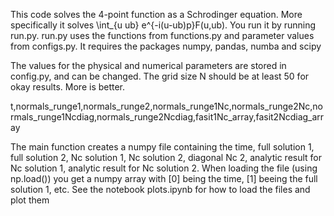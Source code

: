This code solves the 4-point function as a Schrodinger equation. More specifically it solves \int_{u ub} e^{-i(u-ub)p}F(u,ub).
You run it by running run.py.
run.py uses the functions from functions.py and parameter values from configs.py. 
It requires the packages numpy, pandas, numba and scipy

The values for the physical and numerical parameters are stored in config.py, and can be changed.
The grid size N should be at least 50 for okay results. More is better.

t,normals_runge1,normals_runge2,normals_runge1Nc,normals_runge2Nc,normals_runge1Ncdiag,normals_runge2Ncdiag,fasit1Nc_array,fasit2Ncdiag_array

The main function creates a numpy file containing the time, full solution 1, full solution 2, Nc solution 1, Nc solution 2, diagonal Nc 2, analytic result for Nc solution 1, analytic result for Nc solution 2.
When loading the file (using np.load()) you get a numpy array with [0] being the time, [1] beeing the full solution 1, etc.
See the notebook plots.ipynb for how to load the files and plot them